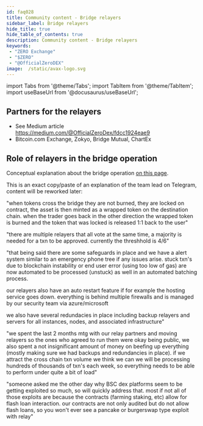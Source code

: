 ```yaml
---
id: faq028
title: Community content - Bridge relayers
sidebar_label: Bridge relayers
hide_title: true
hide_table_of_contents: true
description: Community content - Bridge relayers
keywords:
 - "ZERO Exchange"
 - "$ZERO"
 - "@OfficialZeroDEX"
image:  /static/avax-logo.svg
---
```


import Tabs from '@theme/Tabs';
import TabItem from '@theme/TabItem';
import useBaseUrl from '@docusaurus/useBaseUrl';


## Partners for the relayers

* See Medium article https://medium.com/@OfficialZeroDex/fdcc1924eae9
* Bitcoin.com Exchange, Zokyo, Bridge Mutual, ChartEx

## Role of relayers in the bridge operation

Conceptual explanation about the bridge operation [on this page](../zerobridge.md).  

This is an exact copy/paste of an explanation of the team lead on Telegram, content will be reworked later:

"when tokens cross the bridge they are not burned, they are locked on contract, the asset is then minted as a wrapped token on the destination chain. when the trader goes back in the other direction the wrapped token is burned and the token that was locked is released 1:1 back to the user"

"there are multiple relayers that all vote at the same time, a majority is needed for a txn to be approved. currently the threshhold is 4/6"

"that being said there are some safeguards in place and we have a alert system similar to an emergency phone tree if any issues arise. stuck txn's due to blockchain instability or end user error (using too low of gas) are now automated to be processed (unstuck) as well in an automated batching process.

our relayers also have an auto restart feature if for example the hosting service goes down. everything is behind multiple firewalls and is managed by our security team via azure/microsoft

we also have several redundacies in place including backup relayers and servers for all instances, nodes, and associated infrastructure"

"we spent the last 2 months mtg with our relay partners and moving relayers so the ones who agreed to run them were okay being public, we also spent a not insignificant amount of money on beefing up everything (mostly making sure we had backups and redundancies in place). if we attract the cross chain txn volume we think we can we will be processing hundreds of thousands of txn's each week, so everything needs to be able to perform under quite a bit of load"

"someone asked me the other day why BSC dex platforms seem to be getting exploited so much, so will quickly address that. most if not all of those exploits are because the contracts (farming staking, etc) allow for flash loan interaction. our contracts are not only audited but do not allow flash loans, so you won't ever see a pancake or burgerswap type exploit with relay"


